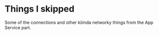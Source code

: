 # Things I skipped

Some of the connections and other kiiinda networky things from the App Service part.
